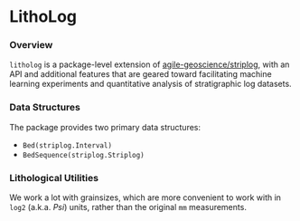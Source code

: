 # LithoLog

### Overview

`litholog` is a package-level extension of [agile-geoscience/striplog](https://github.com/agile-geoscience/striplog), with an API and additional features that are geared toward facilitating machine learning experiments and quantitative analysis of stratigraphic log datasets.

### Data Structures

The package provides two primary data structures:
- `Bed(striplog.Interval)`
- `BedSequence(striplog.Striplog)`

### Lithological Utilities

We work a lot with grainsizes, which are more convenient to work with in `log2` (a.k.a. *Psi*) units, rather than the original `mm` measurements.
